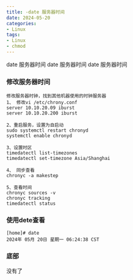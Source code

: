 ```yaml
---
title: -date 服务器时间
date: 2024-05-20
categories: 
- Linux
tags:
- Linux
- chmod
---
```

date 服务器时间
date 服务器时间
date 服务器时间

<!-- more -->

### 修改服务器时间

```shell
修改服务器时钟，找到其他机器使用的时钟服务器
1、 修改vi /etc/chrony.conf 
server 10.10.20.09 iburst
server 10.10.20.200 iburst

2、重启服务，设置为自启动
sudo systemctl restart chronyd
systemctl enable chronyd

3、设置时区
timedatectl list-timezones
timedatectl set-timezone Asia/Shanghai

4、 同步查看
chronyc -a makestep

5、查看时间 
chronyc sources -v 
chronyc tracking
timedatectl status
```

### 使用dete查看

```wiki
[home]# date
2024年 05月 20日 星期一 06:24:38 CST

```






### 底部

没有了























